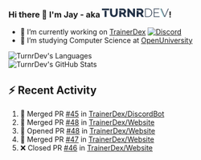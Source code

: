 ### Hi there 👋 I'm Jay - aka <img src="https://raw.githubusercontent.com/TurnrDev/TurnrDev/master/Logo/SVG/TurnrDev_Logo_Dark%20Blue%20%26%20Teal.svg" alt="TurnrDev" height="17.5px">!

- 🔭 I’m currently working on [TrainerDex](https://www.github.com/TrainerDex) [![Discord](https://discordapp.com/api/v6/guilds/364313717720219651/widget.png?style=shield)](http://discord.trainerdex.co.uk/)
- 🤔 I’m studying Computer Science at [OpenUniversity](http://www.open.ac.uk/courses/computing-it/degrees/bsc-computing-it-software-q62-soft)

![TurnrDev's Languages](https://github-readme-stats.vercel.app/api/top-langs/?username=TurnrDev&layout=compact&hide_border=true&title_color=1fa6aa&text_color=233247)
<br>
![TurnrDev's GitHub Stats](https://github-readme-stats.vercel.app/api?username=TurnrDev&show_icons=true&hide_border=true&count_private=true&include_all_commits=true&icon_color=1fa6aa&title_color=1fa6aa&text_color=233247)
<br>

## :zap: Recent Activity

<!--START_SECTION:activity-->
1. 🎉 Merged PR [#45](https://github.com//TrainerDex/DiscordBot/pull/45) in [TrainerDex/DiscordBot](https://github.com//TrainerDex/DiscordBot)
2. 🎉 Merged PR [#48](https://github.com//TrainerDex/Website/pull/48) in [TrainerDex/Website](https://github.com//TrainerDex/Website)
3. 💪 Opened PR [#48](https://github.com//TrainerDex/Website/pull/48) in [TrainerDex/Website](https://github.com//TrainerDex/Website)
4. 🎉 Merged PR [#47](https://github.com//TrainerDex/Website/pull/47) in [TrainerDex/Website](https://github.com//TrainerDex/Website)
5. ❌ Closed PR [#46](https://github.com//TrainerDex/Website/pull/46) in [TrainerDex/Website](https://github.com//TrainerDex/Website)
<!--END_SECTION:activity-->
